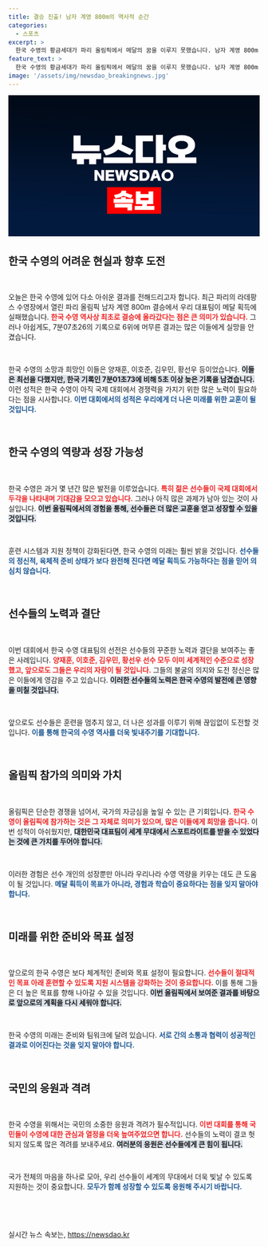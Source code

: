 ```yaml
---
title: 결승 진출! 남자 계영 800m의 역사적 순간
categories:
  - 스포츠
excerpt: >
  한국 수영의 황금세대가 파리 올림픽에서 메달의 꿈을 이루지 못했습니다. 남자 계영 800m 결승에서 6위에 그치며 아쉬움을 남긴 그들의 도전, 자세한 이야기를 확인하세요!
feature_text: >
  한국 수영의 황금세대가 파리 올림픽에서 메달의 꿈을 이루지 못했습니다. 남자 계영 800m 결승에서 6위에 그치며 아쉬움을 남긴 그들의 도전, 자세한 이야기를 확인하세요!
image: '/assets/img/newsdao_breakingnews.jpg'
---
```


<p><img src="/assets/img/newsdao_breakingnews.jpg" alt="ontimetimes 속보" /></p>

<h2 data-ke-size="size26">한국 수영의 어려운 현실과 향후 도전</h2>

<p data-ke-size="size16">&nbsp;</p>

<p>오늘은 한국 수영에 있어 다소 아쉬운 결과를 전해드리고자 합니다. 최근 파리의 라데팡스 수영장에서 열린 파리 올림픽 남자 계영 800m 결승에서 우리 대표팀이 메달 획득에 실패했습니다. <b><span style="color: #ee2323;">한국 수영 역사상 최초로 결승에 올라갔다는 점은 큰 의미가 있습니다.</span></b> 그러나 아쉽게도, 7분07초26의 기록으로 6위에 머무른 결과는 많은 이들에게 실망을 안겼습니다.</p>

<p>&nbsp;</p>

<p>한국 수영의 소망과 희망인 이들은 양재훈, 이호준, 김우민, 황선우 등이었습니다. <b><span style="background-color: #21538527;">이들은 최선을 다했지만, 한국 기록인 7분01초73에 비해 5초 이상 늦은 기록을 남겼습니다.</span></b> 이런 성적은 한국 수영이 아직 국제 대회에서 경쟁력을 가지기 위한 많은 노력이 필요하다는 점을 시사합니다. <b><span style="color: #1a5490;">이번 대회에서의 성적은 우리에게 더 나은 미래를 위한 교훈이 될 것입니다.</span></b></p>

<p data-ke-size="size16">&nbsp;</p>

<h2 data-ke-size="size26">한국 수영의 역량과 성장 가능성</h2>

<p data-ke-size="size16">&nbsp;</p>

<p>한국 수영은 과거 몇 년간 많은 발전을 이루었습니다. <b><span style="color: #ee2323;">특히 젊은 선수들이 국제 대회에서 두각을 나타내며 기대감을 모으고 있습니다.</span></b> 그러나 아직 많은 과제가 남아 있는 것이 사실입니다. <b><span style="background-color: #21538527;">이번 올림픽에서의 경험을 통해, 선수들은 더 많은 교훈을 얻고 성장할 수 있을 것입니다.</span></b> </p>

<p>&nbsp;</p>

<p>훈련 시스템과 지원 정책이 강화된다면, 한국 수영의 미래는 훨씬 밝을 것입니다. <b><span style="color: #1a5490;">선수들의 정신적, 육체적 준비 상태가 보다 완전해 진다면 메달 획득도 가능하다는 점을 믿어 의심치 않습니다.</span></b></p>

<p data-ke-size="size16">&nbsp;</p>

<h2 data-ke-size="size26">선수들의 노력과 결단</h2>

<p data-ke-size="size16">&nbsp;</p>

<p>이번 대회에서 한국 수영 대표팀의 선전은 선수들의 꾸준한 노력과 결단을 보여주는 좋은 사례입니다. <b><span style="color: #ee2323;">양재훈, 이호준, 김우민, 황선우 선수 모두 이미 세계적인 수준으로 성장했고, 앞으로도 그들은 우리의 자랑이 될 것입니다.</span></b> 그들의 불굴의 의지와 도전 정신은 많은 이들에게 영감을 주고 있습니다. <b><span style="background-color: #21538527;">이러한 선수들의 노력은 한국 수영의 발전에 큰 영향을 미칠 것입니다.</span></b></p>

<p>&nbsp;</p>

<p>앞으로도 선수들은 훈련을 멈추지 않고, 더 나은 성과를 이루기 위해 끊임없이 도전할 것입니다. <b><span style="color: #1a5490;">이를 통해 한국의 수영 역사를 더욱 빛내주기를 기대합니다.</span></b></p>

<p data-ke-size="size16">&nbsp;</p>

<h2 data-ke-size="size26">올림픽 참가의 의미와 가치</h2>

<p data-ke-size="size16">&nbsp;</p>

<p>올림픽은 단순한 경쟁을 넘어서, 국가의 자긍심을 높일 수 있는 큰 기회입니다. <b><span style="color: #ee2323;">한국 수영이 올림픽에 참가하는 것은 그 자체로 의미가 있으며, 많은 이들에게 희망을 줍니다.</span></b> 이번 성적이 아쉬웠지만, <b><span style="background-color: #21538527;">대한민국 대표팀이 세계 무대에서 스포트라이트를 받을 수 있었다는 것에 큰 가치를 두어야 합니다.</span></b> </p>

<p>&nbsp;</p>

<p>이러한 경험은 선수 개인의 성장뿐만 아니라 우리나라 수영 역량을 키우는 데도 큰 도움이 될 것입니다. <b><span style="color: #1a5490;">메달 획득이 목표가 아니라, 경험과 학습이 중요하다는 점을 잊지 말아야 합니다.</span></b></p>

<p data-ke-size="size16">&nbsp;</p>

<h2 data-ke-size="size26">미래를 위한 준비와 목표 설정</h2>

<p data-ke-size="size16">&nbsp;</p>

<p>앞으로의 한국 수영은 보다 체계적인 준비와 목표 설정이 필요합니다. <b><span style="color: #ee2323;">선수들이 절대적인 목표 아래 훈련할 수 있도록 지원 시스템을 강화하는 것이 중요합니다.</span></b> 이를 통해 그들은 더 높은 목표를 향해 나아갈 수 있을 것입니다. <b><span style="background-color: #21538527;">이번 올림픽에서 보여준 결과를 바탕으로 앞으로의 계획을 다시 세워야 합니다.</span></b></p>

<p>&nbsp;</p>

<p>한국 수영의 미래는 준비와 팀워크에 달려 있습니다. <b><span style="color: #1a5490;">서로 간의 소통과 협력이 성공적인 결과로 이어진다는 것을 잊지 말아야 합니다.</span></b> </p>

<p data-ke-size="size16">&nbsp;</p>

<h2 data-ke-size="size26">국민의 응원과 격려</h2>

<p data-ke-size="size16">&nbsp;</p>

<p>한국 수영을 위해서는 국민의 소중한 응원과 격려가 필수적입니다. <b><span style="color: #ee2323;">이번 대회를 통해 국민들이 수영에 대한 관심과 열정을 더욱 높여주었으면 합니다.</span></b> 선수들의 노력이 결코 헛되지 않도록 많은 격려를 보내주세요. <b><span style="background-color: #21538527;">여러분의 응원은 선수들에게 큰 힘이 됩니다.</span></b> </p>

<p>&nbsp;</p>

<p>국가 전체의 마음을 하나로 모아, 우리 선수들이 세계의 무대에서 더욱 빛날 수 있도록 지원하는 것이 중요합니다. <b><span style="color: #1a5490;">모두가 함께 성장할 수 있도록 응원해 주시기 바랍니다.</span></b></p>

<p data-ke-size="size16">&nbsp;</p>

<p>&nbsp;</p>
실시간 뉴스 속보는, <a href="https://newsdao.kr" rel="dofollow">https://newsdao.kr</a>


